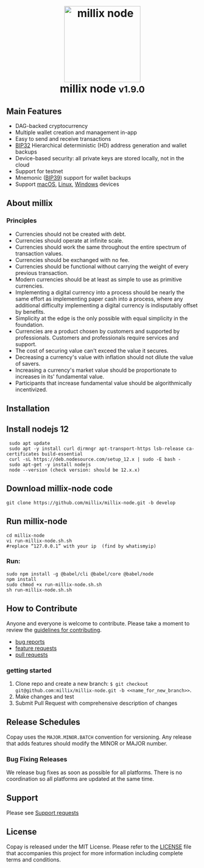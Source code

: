 <h1 align="center">
  <br>
  <a href="#"><img src="https://github.com/millix/millix-wallet/blob/master/app/icon.png?raw=true" alt="millix node" width="200"></a>
  <br>
  millix node <small>v1.9.0</small>
  <br>
</h1>

## Main Features

- DAG-backed cryptocurrency
- Multiple wallet creation and management in-app
- Easy to send and receive transactions
- [BIP32](https://github.com/bitcoin/bips/blob/master/bip-0032.mediawiki) Hierarchical deterministic (HD) address generation and wallet backups
- Device-based security: all private keys are stored locally, not in the cloud
- Support for testnet
- Mnemonic ([BIP39](https://github.com/bitcoin/bips/blob/master/bip-0039.mediawiki)) support for wallet backups
- Support [macOS](?#), [Linux](?#), [Windows](?#) devices

## About millix

### Principles

- Currencies should not be created with debt.
- Currencies should operate at infinite scale.
- Currencies should work the same throughout the entire spectrum of transaction values.
- Currencies should be exchanged with no fee. 
- Currencies should be functional without carrying the weight of every previous transaction.
- Modern currencies should be at least as simple to use as primitive currencies.
- Implementing a digital currency into a process should be nearly the same effort as implementing paper cash into a process, where any additional difficulty implementing a digital currency is indisputably offset by benefits. 
- Simplicity at the edge is the only possible with equal simplicity in the foundation.
- Currencies are a product chosen by customers and supported by professionals. Customers and professionals require services and support.
- The cost of securing value can't exceed the value it secures.
- Decreasing a currency's value with inflation should not dilute the value of savers.
- Increasing a currency's market value should be proportionate to increases in its' fundamental value.
- Participants that increase fundamental value should be algorithmically incentivized. 


## Installation


## Install nodejs 12
```
 sudo apt update
 sudo apt -y install curl dirmngr apt-transport-https lsb-release ca-certificates build-essential
 curl -sL https://deb.nodesource.com/setup_12.x | sudo -E bash -
 sudo apt-get -y install nodejs
 node --version (check version: should be 12.x.x)
 ```
 
## Download millix-node code
```
git clone https://github.com/millix/millix-node.git -b develop
````

## Run millix-node
```
cd millix-node
vi run-millix-node.sh.sh
#replace “127.0.0.1” with your ip  (find by whatismyip)
```

### Run:
```
sudo npm install -g @babel/cli @babel/core @babel/node
npm install
sudo chmod +x run-millix-node.sh.sh
sh run-millix-node.sh.sh
```

## How to Contribute

Anyone and everyone is welcome to contribute. Please take a moment to review the [guidelines for contributing](CONTRIBUTING.md).

- [bug reports](CONTRIBUTING.md#bugs)
- [feature requests](CONTRIBUTING.md#features)
- [pull requests](CONTRIBUTING.md#pull-requests)

### getting started 

1. Clone repo and create a new branch: `$ git checkout git@github.com:millix/millix-node.git -b <<name_for_new_branch>>`.
2. Make changes and test
3. Submit Pull Request with comprehensive description of changes


## Release Schedules

Copay uses the `MAJOR.MINOR.BATCH` convention for versioning. Any release that adds features should modify the MINOR or MAJOR number.

### Bug Fixing Releases

We release bug fixes as soon as possible for all platforms. There is no coordination so all platforms are updated at the same time.

## Support

Please see [Support requests](CONTRIBUTING.md#support)

## License

Copay is released under the MIT License. Please refer to the [LICENSE](LICENSE) file that accompanies this project for more information including complete terms and conditions.
